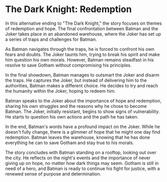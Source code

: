 # The Dark Knight: Redemption

In this alternative ending to "The Dark Knight," the story focuses on themes of redemption and hope. The final confrontation between Batman and the Joker takes place in an abandoned warehouse, where the Joker has set up a series of traps and challenges for Batman.

As Batman navigates through the traps, he is forced to confront his own fears and doubts. The Joker taunts him, trying to break his spirit and make him question his own morals. However, Batman remains steadfast in his resolve to save Gotham without compromising his principles.

In the final showdown, Batman manages to outsmart the Joker and disarm the traps. He captures the Joker, but instead of delivering him to the authorities, Batman makes a different choice. He decides to try and reach the humanity within the Joker, hoping to redeem him.

Batman speaks to the Joker about the importance of hope and redemption, sharing his own struggles and the reasons why he chose to become Batman. The Joker, initially resistant, begins to show signs of vulnerability. He starts to question his own actions and the path he has taken.

In the end, Batman's words have a profound impact on the Joker. While he doesn't fully change, there is a glimmer of hope that he might one day find redemption. Batman leaves the warehouse, knowing that he has done everything he can to save Gotham and stay true to his morals.

The story concludes with Batman standing on a rooftop, looking out over the city. He reflects on the night's events and the importance of never giving up on hope, no matter how dark things may seem. Gotham is still in need of a hero, and Batman is ready to continue his fight for justice, with a renewed sense of purpose and determination.
